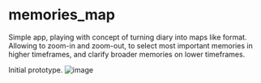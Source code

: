 # memories_map
Simple app, playing with concept of turning diary into maps like format. Allowing to zoom-in and zoom-out, to select most important memories in higher timeframes, and clarify broader memories on lower timeframes.

Initial prototype.
![image](https://github.com/user-attachments/assets/3f8427e5-c9f6-4c18-9833-18cd15d76a3d)
